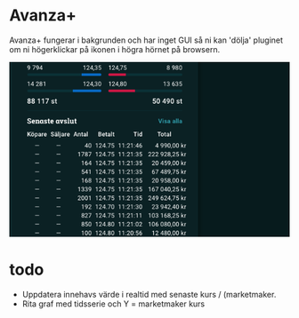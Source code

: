# Avanza+

Avanza+ fungerar i bakgrunden och har inget GUI så ni kan 'dölja' pluginet om ni högerklickar på ikonen i högra hörnet på browsern.

![Screen 1](screenshots/longertrades.png)

# todo
- Uppdatera innehavs värde i realtid med senaste kurs / (marketmaker.
- Rita graf med tidsserie och Y = marketmaker kurs
